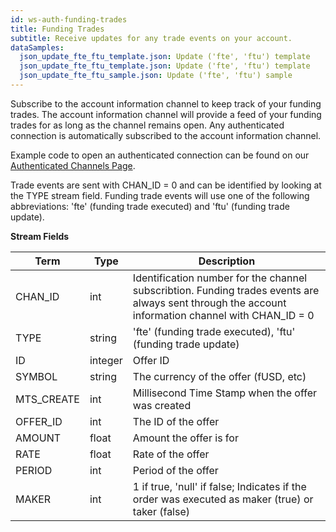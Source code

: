 ```yaml
---
id: ws-auth-funding-trades
title: Funding Trades
subtitle: Receive updates for any trade events on your account.
dataSamples:
  json_update_fte_ftu_template.json: Update ('fte', 'ftu') template
  json_update_fte_ftu_template.json: Update ('fte', 'ftu') template
  json_update_fte_ftu_sample.json: Update ('fte', 'ftu') sample
---
```


Subscribe to the account information channel to keep track of your funding trades. The account information channel will provide a feed of your funding trades for as long as the channel remains open. Any authenticated connection is automatically subscribed to the account information channel.

Example code to open an authenticated connection can be found on our [Authenticated Channels Page](doc:ws-auth).

Trade events are sent with CHAN_ID = 0 and can be identified by looking at the TYPE stream field. Funding trade events will use one of the following abbreviations: 'fte' (funding trade executed) and 'ftu' (funding trade update).


**Stream Fields**

Term | Type | Description
-- | -- | --
CHAN_ID | int | Identification number for the channel subscribtion. Funding trades events are always sent through the account information channel with CHAN_ID = 0
TYPE | string | 'fte' (funding trade executed), 'ftu' (funding trade update)
ID  |  integer  |  Offer ID
SYMBOL  |  string  |  The currency of the offer (fUSD, etc)
MTS_CREATE  |  int  |  Millisecond Time Stamp when the offer was created
OFFER_ID  |  int  |  The ID of the offer
AMOUNT  |  float  |  Amount the offer is for
RATE  |  float  |  Rate of the offer
PERIOD  |  int  |  Period of the offer
MAKER  |  int  |  1 if true, 'null' if false; Indicates if the order was executed as maker (true) or taker (false)
